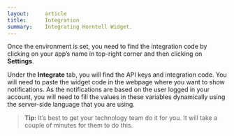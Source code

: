 ```yaml
---
layout:     article
title:      Integration
summary:    Integrating Horntell Widget.
---
```


Once the environment is set, you need to find the integration code by clicking on your app’s name in top-right corner and then clicking on **Settings**.

Under the **Integrate** tab, you will find the API keys and integration code. You will need to paste the widget code in the webpage where you want to show notifications. As the notifications are based on the user logged in your account, you will need to fill the values in these variables dynamically using the server-side language that you are using.

> **Tip:** It’s best to get your technology team do it for you. It will take a couple of minutes for them to do this.